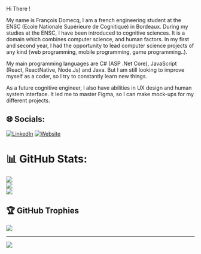 
Hi There !

My name is François Domecq, I am a french engineering student at the ENSC (Ecole Nationale Supérieure de Cognitique) in Bordeaux. During my studies at the ENSC, I have been introduced to cognitive sciences. It is a domain which combines computer science, and human factors. In my first and second year, I had the opportunity to lead computer science projects of any kind (web programming, mobile programming, game programming..). 

My main programming languages are C# (ASP .Net Core), JavaScript (React, ReactNative, Node.Js) and Java. But I am still looking to improve myself as a coder, so I try to constantly learn new things. 

As a future cognitive engineer, I also have abilities in UX design and human system interface. It led me to master Figma, so I can make mock-ups for my different projects. 


## 🌐 Socials:
[![LinkedIn](https://img.shields.io/badge/LinkedIn-%230077B5.svg?logo=linkedin&logoColor=white)](https://www.linkedin.com/in/fran%C3%A7ois-domecq-ba5885205/) 
[![Website](https://img.shields.io/badge/website-000000?style=for-the-badge&logo=About.me&logoColor=white)](https://francoisdomecq.netlify.app/)


# 📊 GitHub Stats:
![](https://github-readme-stats.vercel.app/api?username=francoisdomecq&theme=dark&hide_border=false&include_all_commits=true&count_private=true)<br/>
![](https://github-readme-streak-stats.herokuapp.com/?user=francoisdomecq&theme=dark&hide_border=false)<br/>
![](https://github-readme-stats.vercel.app/api/top-langs/?username=francoisdomecq&theme=dark&hide_border=false&include_all_commits=true&count_private=true&layout=compact)

## 🏆 GitHub Trophies
![](https://github-profile-trophy.vercel.app/?username=francoisdomecq&theme=radical&no-frame=false&no-bg=false&margin-w=4)

---
[![](https://visitcount.itsvg.in/api?id=francoisdomecq&label=Profile%20Views&color=0&icon=0&pretty=true)](https://visitcount.itsvg.in)


<!-- Proudly created with GPRM ( https://gprm.itsvg.in ) -->

